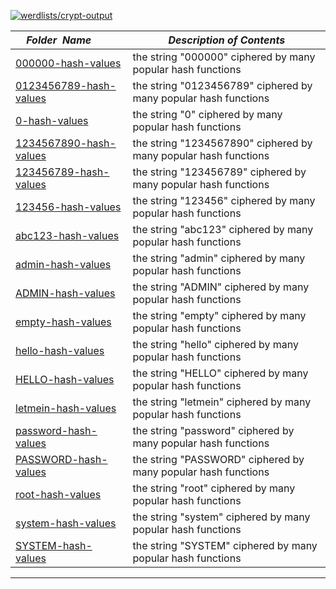 [![werdlists/crypt-output](https://img.shields.io/badge/werdlists-crypt_output-purple.svg?logo=github&style=popout&longCache=true)](# "werdlists/crypt-output")

|&nbsp;&nbsp;&nbsp;&nbsp;_Folder&nbsp;&nbsp;Name_&nbsp;&nbsp;&nbsp;&nbsp;| _Description of Contents_
|:----------------|--------------------------------------------------------------------------------------------------------------------------------------------------------
| [000000-hash-values](000000-hash-values.txt) |  the string "000000" ciphered by many popular hash functions 
| [0123456789-hash-values](0123456789-hash-values.txt) |  the string "0123456789" ciphered by many popular hash functions 
| [0-hash-values](0-hash-values.txt) |  the string "0" ciphered by many popular hash functions 
| [1234567890-hash-values](1234567890-hash-values.txt) |  the string "1234567890" ciphered by many popular hash functions 
| [123456789-hash-values](123456789-hash-values.txt) |  the string "123456789" ciphered by many popular hash functions 
| [123456-hash-values](123456-hash-values.txt) |  the string "123456" ciphered by many popular hash functions 
| [abc123-hash-values](abc123-hash-values.txt) |  the string "abc123" ciphered by many popular hash functions 
| [admin-hash-values](admin-hash-values.txt) |  the string "admin" ciphered by many popular hash functions 
| [ADMIN-hash-values](ADMIN-hash-values.txt) |  the string "ADMIN" ciphered by many popular hash functions 
| [empty-hash-values](empty-hash-values.txt) |  the string "empty" ciphered by many popular hash functions 
| [hello-hash-values](hello-hash-values.txt) |  the string "hello" ciphered by many popular hash functions 
| [HELLO-hash-values](HELLO-hash-values.txt) |  the string "HELLO" ciphered by many popular hash functions 
| [letmein-hash-values](letmein-hash-values.txt) |  the string "letmein" ciphered by many popular hash functions 
| [password-hash-values](password-hash-values.txt) |  the string "password" ciphered by many popular hash functions 
| [PASSWORD-hash-values](PASSWORD-hash-values.txt) |  the string "PASSWORD" ciphered by many popular hash functions 
| [root-hash-values](root-hash-values.txt) |  the string "root" ciphered by many popular hash functions 
| [system-hash-values](system-hash-values.txt) |  the string "system" ciphered by many popular hash functions 
| [SYSTEM-hash-values](SYSTEM-hash-values.txt) |  the string "SYSTEM" ciphered by many popular hash functions 

* * *

